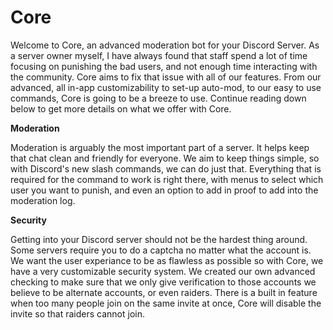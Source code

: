 # Core
Welcome to Core, an advanced moderation bot for your Discord Server. As a server owner myself, I have always found that staff spend a lot of time focusing on punishing the bad users, and not enough time interacting with the community. Core aims to fix that issue with all of our features. From our advanced, all in-app customizability to set-up auto-mod, to our easy to use commands, Core is going to be a breeze to use. Continue reading down below to get more details on what we offer with Core.

**Moderation**

Moderation is arguably the most important part of a server. It helps keep that chat clean and friendly for everyone. We aim to keep things simple, so with Discord's new slash commands, we can do just that. Everything that is required for the command to work is right there, with menus to select which user you want to punish, and even an option to add in proof to add into the moderation log. 

**Security**

Getting into your Discord server should not be the hardest thing around. Some servers require you to do a captcha no matter what the account is. We want the user experiance to be as flawless as possible so with Core, we have a very customizable security system. We created our own advanced checking to make sure that we only give verification to those accounts we believe to be alternate accounts, or even raiders. There is a built in feature when too many people join on the same invite at once, Core will disable the invite so that raiders cannot join. 
